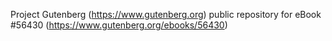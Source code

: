 Project Gutenberg (https://www.gutenberg.org) public repository for
eBook #56430 (https://www.gutenberg.org/ebooks/56430)
